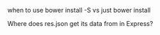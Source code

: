 when to use bower install -S vs just bower install

Where does res.json get its data from in Express?
